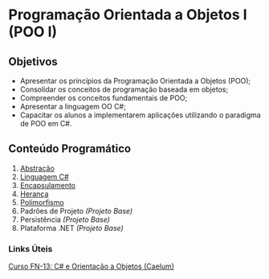 # Programação Orientada a Objetos I (POO I)

## Objetivos

+ Apresentar os princípios da Programação Orientada a Objetos (POO);
+ Consolidar os conceitos de programação baseada em objetos; 
+ Compreender os conceitos fundamentais de POO;
+ Apresentar a linguagem OO C#;
+ Capacitar os alunos a implementarem aplicações utilizando o paradigma de POO em C#.

## Conteúdo Programático

1. [Abstração](https://drive.google.com/open?id=1jA6XZNwJ9xporLn7RpYz3ExgofKfaAhuQgszTPiQu4A)
1. [Linguagem C#](https://drive.google.com/open?id=17QU6xzWyzZSDJYN4SDOg3FA0PZFtDpk2Gu-FC_ebKd8)
1. [Encapsulamento](https://drive.google.com/open?id=1kFMkHtbanPkQKdJ5-jB5HVty4evdi7PlcP2OkDabAh4)
1. [Herança](https://drive.google.com/open?id=1MFas3XAeewpOiYYldFDXog6Z41pZcUys3K0RoXrMlA8)
1. [Polimorfismo](https://drive.google.com/open?id=1wjhXtCKZVy3b4l2rlqco_yTuPX9dm05GZI8NF9Wjevs)
1. Padrões de Projeto *(Projeto Base)*
1. Persistência *(Projeto Base)*
1. Plataforma .NET *(Projeto Base)*

### Links Úteis

[Curso FN-13: C# e Orientação a Objetos (Caelum)](https://www.caelum.com.br/apostila-csharp-orientacao-objetos/)
